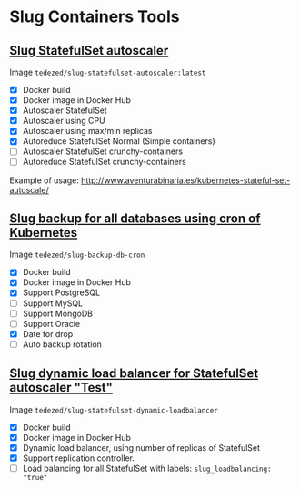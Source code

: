 # Slug Containers Tools

## [Slug StatefulSet autoscaler](https://github.com/Tedezed/slug-containers/tree/master/statefulset_autoscaler)

Image `tedezed/slug-statefulset-autoscaler:latest`

- [x] Docker build
- [x] Docker image in Docker Hub
- [x] Autoscaler StatefulSet
- [x] Autoscaler using CPU
- [x] Autoscaler using max/min replicas
- [x] Autoreduce StatefulSet Normal (Simple containers)
- [ ] Autoscaler StatefulSet crunchy-containers
- [ ] Autoreduce StatefulSet crunchy-containers

Example of usage: http://www.aventurabinaria.es/kubernetes-stateful-set-autoscale/

## [Slug backup for all databases using cron of Kubernetes](https://github.com/Tedezed/slug-containers/tree/master/backup-db-cron)

Image `tedezed/slug-backup-db-cron`

- [x] Docker build
- [x] Docker image in Docker Hub
- [x] Support PostgreSQL
- [ ] Support MySQL
- [ ] Support MongoDB
- [ ] Support Oracle
- [x] Date for drop
- [ ] Auto backup rotation

## [Slug dynamic load balancer for StatefulSet autoscaler "Test"](https://github.com/Tedezed/slug-containers/tree/master/dynamic_loadbalancer)

Image `tedezed/slug-statefulset-dynamic-loadbalancer`

- [x] Docker build
- [x] Docker image in Docker Hub
- [x] Dynamic load balancer, using number of replicas of StatefulSet
- [x] Support replication controller.
- [ ] Load balancing for all StatefulSet with labels: `slug_loadbalancing: "true"`
